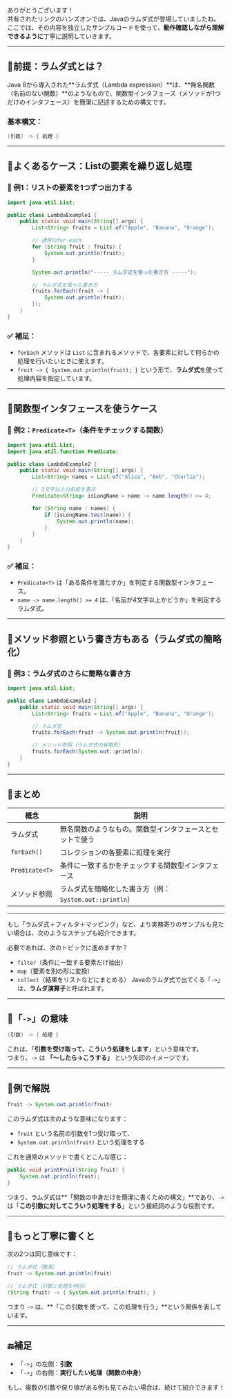 ありがとうございます！  
共有されたリンクのハンズオンでは、Javaのラムダ式が登場していましたね。ここでは、その内容を独立したサンプルコードを使って、**動作確認しながら理解できるように**丁寧に説明していきます。

---

## 🔸前提：ラムダ式とは？

Java 8から導入された**ラムダ式（Lambda expression）**は、**無名関数（名前のない関数）**のようなもので、関数型インタフェース（メソッドが1つだけのインタフェース）を簡潔に記述するための構文です。

### 基本構文：
```java
(引数) -> { 処理 }
```

---

## 🔸よくあるケース：Listの要素を繰り返し処理

### 🧪 例1：リストの要素を1つずつ出力する

```java
import java.util.List;

public class LambdaExample1 {
    public static void main(String[] args) {
        List<String> fruits = List.of("Apple", "Banana", "Orange");

        // 通常のfor-each
        for (String fruit : fruits) {
            System.out.println(fruit);
        }

        System.out.println("----- ラムダ式を使った書き方 -----");

        // ラムダ式を使った書き方
        fruits.forEach(fruit -> {
            System.out.println(fruit);
        });
    }
}
```

### ✅ 補足：
- `forEach` メソッドは `List` に含まれるメソッドで、各要素に対して何らかの処理を行いたいときに使えます。
- `fruit -> { System.out.println(fruit); }` という形で、**ラムダ式**を使って処理内容を指定しています。

---

## 🔸関数型インタフェースを使うケース

### 🧪 例2：`Predicate<T>`（条件をチェックする関数）

```java
import java.util.List;
import java.util.function.Predicate;

public class LambdaExample2 {
    public static void main(String[] args) {
        List<String> names = List.of("Alice", "Bob", "Charlie");

        // 3文字以上の名前を表示
        Predicate<String> isLongName = name -> name.length() >= 4;

        for (String name : names) {
            if (isLongName.test(name)) {
                System.out.println(name);
            }
        }
    }
}
```

### ✅ 補足：
- `Predicate<T>` は「ある条件を満たすか」を判定する関数型インタフェース。
- `name -> name.length() >= 4` は、「名前が4文字以上かどうか」を判定するラムダ式。

---

## 🔸メソッド参照という書き方もある（ラムダ式の簡略化）

### 🧪 例3：ラムダ式のさらに簡略な書き方

```java
import java.util.List;

public class LambdaExample3 {
    public static void main(String[] args) {
        List<String> fruits = List.of("Apple", "Banana", "Orange");

        // ラムダ式
        fruits.forEach(fruit -> System.out.println(fruit));

        // メソッド参照（ラムダ式の省略形）
        fruits.forEach(System.out::println);
    }
}
```

---

## 🔸まとめ

| 概念              | 説明 |
|------------------|------|
| ラムダ式          | 無名関数のようなもの。関数型インタフェースとセットで使う |
| `forEach()`      | コレクションの各要素に処理を実行 |
| `Predicate<T>`   | 条件に一致するかをチェックする関数型インタフェース |
| メソッド参照     | ラムダ式を簡略化した書き方（例：`System.out::println`） |

---

もし「ラムダ式＋フィルタ＋マッピング」など、より実務寄りのサンプルも見たい場合は、次のようなステップも紹介できます。

必要であれば、次のトピックに進めますか？

- `filter`（条件に一致する要素だけ抽出）
- `map`（要素を別の形に変換）
- `collect`（結果をリストなどにまとめる）
Javaのラムダ式で出てくる「`->`」は、**ラムダ演算子**と呼ばれます。

---

## 🔸「`->`」の意味

```java
(引数) -> { 処理 }
```

これは、「**引数を受け取って、こういう処理をします**」という意味です。  
つまり、`->` は **「～したら→こうする」** という矢印のイメージです。

---

## 🔸例で解説

```java
fruit -> System.out.println(fruit)
```

このラムダ式は次のような意味になります：

- `fruit` という名前の引数を1つ受け取って、
- `System.out.println(fruit)` という処理をする

これを通常のメソッドで書くとこんな感じ：

```java
public void printFruit(String fruit) {
    System.out.println(fruit);
}
```

つまり、ラムダ式は**「関数の中身だけを簡潔に書くための構文」**であり、`->` は「**この引数に対してこういう処理をする**」という接続詞のような役割です。

---

## 🔸もっと丁寧に書くと

次の2つは同じ意味です：

```java
// ラムダ式（簡潔）
fruit -> System.out.println(fruit)

// ラムダ式（引数と処理を明示）
(String fruit) -> { System.out.println(fruit); }
```

つまり `->` は、**「この引数を使って、この処理を行う」**という関係を表しています。

---

## 🔚補足

- 「`->`」の左側：**引数**
- 「`->`」の右側：**実行したい処理（関数の中身）**

もし、複数の引数や戻り値がある例も見てみたい場合は、続けて紹介できます！